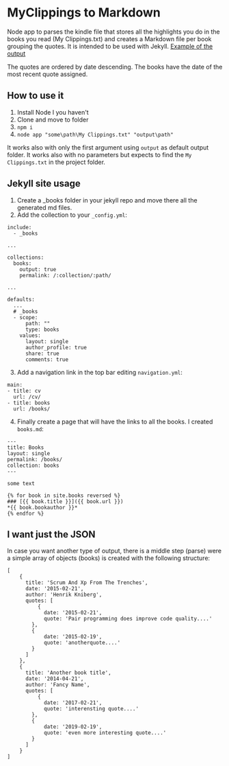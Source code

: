 # MyClippings to Markdown

Node app to parses the kindle file that stores all the highlights you do in the books you read (My Clippings.txt) and creates a Markdown file per book grouping the quotes. It is intended to be used with Jekyll.
[Example of the output](https://juan.pallares.me/books/)

The quotes are ordered by date descending. The books have the date of the most recent quote assigned.

## How to use it

1. Install Node I you haven't
2. Clone and move to folder
3. `npm i`
4. `node app "some\path\My Clippings.txt" "output\path"`

It works also with only the first argument using `output` as default output folder.
It works also with no parameters but expects to find the `My Clippings.txt` in the project folder.

## Jekyll site usage

1. Create a \_books folder in your jekyll repo and move there all the generated md files.
1. Add the collection to your `_config.yml`:

```
include:
  - _books

...

collections:
  books:
    output: true
    permalink: /:collection/:path/

...

defaults:
  ...
  # _books
  - scope:
      path: ""
      type: books
    values:
      layout: single
      author_profile: true
      share: true
      comments: true

```

3. Add a navigation link in the top bar editing `navigation.yml`:

```
main:
- title: cv
  url: /cv/
- title: books
  url: /books/
```

4. Finally create a page that will have the links to all the books. I created `books.md`:

```
---
title: Books
layout: single
permalink: /books/
collection: books
---

some text

{% for book in site.books reversed %}
### [{{ book.title }}]({{ book.url }})
*{{ book.bookauthor }}*
{% endfor %}
```

## I want just the JSON

In case you want another type of output, there is a middle step (parse) were a simple array of objects (books) is created with the following structure:

```
[
    {
      title: 'Scrum And Xp From The Trenches',
      date: '2015-02-21',
      author: 'Henrik Kniberg',
      quotes: [
          {
            date: '2015-02-21',
            quote: 'Pair programming does improve code quality....'
        },
        {
            date: '2015-02-19',
            quote: 'anotherquote....'
        }
      ]
    },
    {
      title: 'Another book title',
      date: '2014-04-21',
      author: 'Fancy Name',
      quotes: [
          {
            date: '2017-02-21',
            quote: 'interensting quote....'
        },
        {
            date: '2019-02-19',
            quote: 'even more interesting quote....'
        }
      ]
    }
]
```
